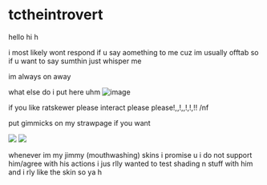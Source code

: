 # tctheintrovert
hello hi h

i most likely wont respond if u say aomething to me cuz im usually offtab so if u want to say sumthin just whisper me

im always on away

what else do i put here uhm
![image](https://github.com/user-attachments/assets/fa0ed01f-c175-488a-91dd-8af48474984b)

if you like ratskewer please interact please please!,,!,,!,!,!! /nf

put gimmicks on my strawpage if you want

![](https://github.com/tctheintrovert/tctheintrovert/blob/main/IMG_5754.gif)
![](https://github.com/tctheintrovert/tctheintrovert/blob/main/IMG_5755.gif)

whenever im my jimmy (mouthwashing) skins i promise u i do not support him/agree with his actions i jus rlly wanted to test shading n stuff with him and i rly like the skin so ya h
